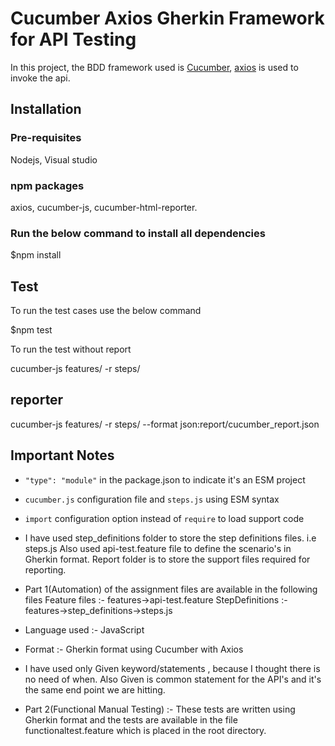 # Cucumber Axios Gherkin Framework for API Testing

In this project, the BDD framework used is [Cucumber](https://cucumber.io/), [axios](https://github.com/axios/axios) is used to invoke the api.


## Installation

### Pre-requisites
Nodejs,
Visual studio

### npm packages

axios,
cucumber-js,
cucumber-html-reporter.

### Run the below command to install all dependencies

$npm install


## Test

To run the test cases use the below command 

$npm test

To run the test without report

cucumber-js features/ -r steps/


## reporter
cucumber-js features/ -r steps/ --format json:report/cucumber_report.json


## Important Notes
- `"type": "module"` in the package.json to indicate it's an ESM project
- `cucumber.js` configuration file and `steps.js` using ESM syntax
- `import` configuration option instead of `require` to load support code
- I have used step_definitions folder to store the step definitions files. i.e steps.js
    Also used api-test.feature file to define the scenario's in Gherkin format.
    Report folder is to store the support files required for reporting.

- Part 1(Automation) of the assignment files are available in the following files
    Feature files :- features->api-test.feature
    StepDefinitions :- features->step_definitions->steps.js
- Language used :- JavaScript
- Format :- Gherkin format using Cucumber with Axios
- I have used only Given keyword/statements , because I thought there is no need of when. Also Given is common statement for the API's and it's the same end point we are hitting.


- Part 2(Functional Manual Testing) :- These tests are written using Gherkin format and the tests are available in the file functionaltest.feature which is placed in the root directory.
